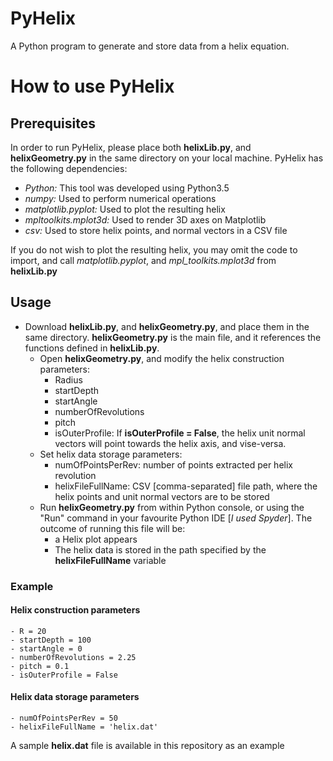 # PyHelix
A Python program to generate and store data from a helix equation.

# How to use PyHelix

## Prerequisites
In order to run PyHelix, please place both __helixLib.py__, and __helixGeometry.py__ in the same directory on your local machine.
PyHelix has the following dependencies:
  - _Python:_ This tool was developed using Python3.5
  - _numpy:_ Used to perform numerical operations
  - _matplotlib.pyplot:_ Used to plot the resulting helix
  - _mpltoolkits.mplot3d:_ Used to render 3D axes on Matplotlib
  - _csv:_ Used to store helix points, and normal vectors in a CSV file

If you do not wish to plot the resulting helix, you may omit the code to import, and call _matplotlib.pyplot_, and _mpl_toolkits.mplot3d_ from __helixLib.py__

## Usage
  - Download __helixLib.py__, and __helixGeometry.py__, and place them in the same directory. __helixGeometry.py__ is the main file, and it references the functions defined in __helixLib.py__.
    - Open __helixGeometry.py__, and modify the helix construction parameters:
      - Radius
      - startDepth
      - startAngle
      - numberOfRevolutions
      - pitch
      - isOuterProfile: If __isOuterProfile = False__, the helix unit normal vectors will point towards the helix axis, and vise-versa.
    - Set helix data storage parameters:
      - numOfPointsPerRev: number of points extracted per helix revolution
      - helixFileFullName: CSV [comma-separated] file path, where the helix points and unit normal vectors are to be stored
    - Run __helixGeometry.py__ from within Python console, or using the "Run" command in your favourite Python IDE [_I used Spyder_]. The outcome of running this file will be:
      - a Helix plot appears
      - The helix data is stored in the path specified by the __helixFileFullName__ variable
  
### Example
  
#### Helix construction parameters
    
    - R = 20
    - startDepth = 100
    - startAngle = 0
    - numberOfRevolutions = 2.25
    - pitch = 0.1
    - isOuterProfile = False
  
#### Helix data storage parameters
    
    - numOfPointsPerRev = 50
    - helixFileFullName = 'helix.dat'
    
A sample __helix.dat__ file is available in this repository as an example    
